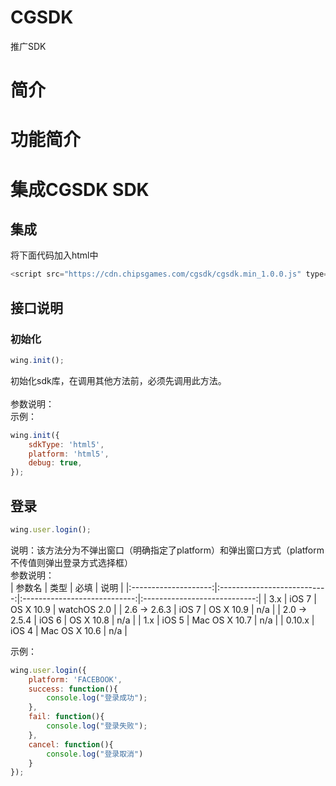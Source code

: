 CGSDK
==== 
推广SDK

# 简介

# 功能简介

# 集成CGSDK SDK
## 集成
将下面代码加入html中
```javascript
<script src="https://cdn.chipsgames.com/cgsdk/cgsdk.min_1.0.0.js" type="text/javascript" />
```
## 接口说明
### 初始化
```javascript
wing.init();
```
初始化sdk库，在调用其他方法前，必须先调用此方法。<br> 
<br> 
参数说明：
<br>
示例：
```javascript
wing.init({
    sdkType: 'html5',
    platform: 'html5',
    debug: true,
});
``` 
## 登录
```javascript
wing.user.login();
```
说明：该方法分为不弹出窗口（明确指定了platform）和弹出窗口方式（platform不传值则弹出登录方式选择框）
<br>
参数说明：
<br>
| 参数名 | 类型  | 必填  | 说明  |
|:--------------------:|:---------------------------:|:----------------------------:|:----------------------------:|
| 3.x | iOS 7 | OS X 10.9 | watchOS 2.0 |
| 2.6 -> 2.6.3 | iOS 7 | OS X 10.9 | n/a |
| 2.0 -> 2.5.4 | iOS 6 | OS X 10.8 | n/a |
| 1.x | iOS 5 | Mac OS X 10.7 | n/a |
| 0.10.x | iOS 4 | Mac OS X 10.6 | n/a |

示例：
```javascript
wing.user.login({
    platform: 'FACEBOOK',
    success: function(){
        console.log("登录成功");
    },
    fail: function(){
        console.log("登录失败");
    },
    cancel: function(){
        console.log("登录取消")
    }
});
```

